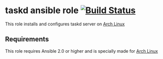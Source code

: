 # taskd ansible role [![Build Status](https://travis-ci.org/jelly/ansible-role-taskd.svg?branch=master)](https://travis-ci.org/jelly/ansible-role-taskd)

This role installs and configures taskd server on [Arch Linux](https://archlinux.org)

## Requirements

This role requires Ansible 2.0 or higher and is specially made for [Arch Linux](https://archlinux.org)
